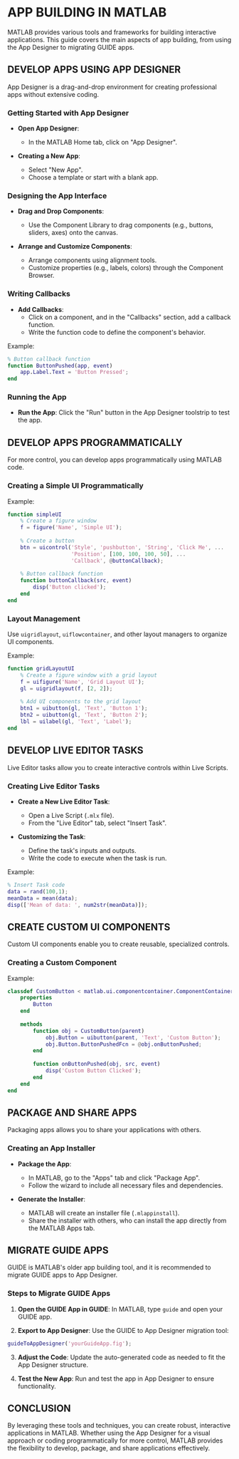 # APP BUILDING IN MATLAB

MATLAB provides various tools and frameworks for building interactive applications. This guide covers the main aspects of app building, from using the App Designer to migrating GUIDE apps.

## DEVELOP APPS USING APP DESIGNER

App Designer is a drag-and-drop environment for creating professional apps without extensive coding.

### Getting Started with App Designer

- **Open App Designer**:
   * In the MATLAB Home tab, click on "App Designer".

- **Creating a New App**:
   * Select "New App".
   * Choose a template or start with a blank app.

### Designing the App Interface

- **Drag and Drop Components**:
   * Use the Component Library to drag components (e.g., buttons, sliders, axes) onto the canvas.

- **Arrange and Customize Components**:
   * Arrange components using alignment tools.
   * Customize properties (e.g., labels, colors) through the Component Browser.

### Writing Callbacks

- **Add Callbacks**:
   * Click on a component, and in the "Callbacks" section, add a callback function.
   * Write the function code to define the component's behavior.

Example:
```matlab
% Button callback function
function ButtonPushed(app, event)
    app.Label.Text = 'Button Pressed';
end
```

### Running the App

- **Run the App**: Click the "Run" button in the App Designer toolstrip to test the app.

## DEVELOP APPS PROGRAMMATICALLY

For more control, you can develop apps programmatically using MATLAB code.

### Creating a Simple UI Programmatically

Example:
```matlab
function simpleUI
    % Create a figure window
    f = figure('Name', 'Simple UI');
    
    % Create a button
    btn = uicontrol('Style', 'pushbutton', 'String', 'Click Me', ...
                    'Position', [100, 100, 100, 50], ...
                    'Callback', @buttonCallback);
    
    % Button callback function
    function buttonCallback(src, event)
        disp('Button clicked');
    end
end
```

### Layout Management

Use `uigridlayout`, `uiflowcontainer`, and other layout managers to organize UI components.

Example:
```matlab
function gridLayoutUI
    % Create a figure window with a grid layout
    f = uifigure('Name', 'Grid Layout UI');
    gl = uigridlayout(f, [2, 2]);
    
    % Add UI components to the grid layout
    btn1 = uibutton(gl, 'Text', 'Button 1');
    btn2 = uibutton(gl, 'Text', 'Button 2');
    lbl = uilabel(gl, 'Text', 'Label');
end
```

## DEVELOP LIVE EDITOR TASKS

Live Editor tasks allow you to create interactive controls within Live Scripts.

### Creating Live Editor Tasks

- **Create a New Live Editor Task**:
   * Open a Live Script (`.mlx` file).
   * From the "Live Editor" tab, select "Insert Task".

- **Customizing the Task**:
   * Define the task's inputs and outputs.
   * Write the code to execute when the task is run.

Example:
```matlab
% Insert Task code
data = rand(100,1);
meanData = mean(data);
disp(['Mean of data: ', num2str(meanData)]);
```

## CREATE CUSTOM UI COMPONENTS

Custom UI components enable you to create reusable, specialized controls.

### Creating a Custom Component

Example:
```matlab
classdef CustomButton < matlab.ui.componentcontainer.ComponentContainer
    properties
        Button
    end
    
    methods
        function obj = CustomButton(parent)
            obj.Button = uibutton(parent, 'Text', 'Custom Button');
            obj.Button.ButtonPushedFcn = @obj.onButtonPushed;
        end
        
        function onButtonPushed(obj, src, event)
            disp('Custom Button Clicked');
        end
    end
end
```

## PACKAGE AND SHARE APPS

Packaging apps allows you to share your applications with others.

### Creating an App Installer

- **Package the App**:
   * In MATLAB, go to the "Apps" tab and click "Package App".
   * Follow the wizard to include all necessary files and dependencies.

- **Generate the Installer**:
   * MATLAB will create an installer file (`.mlappinstall`).
   * Share the installer with others, who can install the app directly from the MATLAB Apps tab.

## MIGRATE GUIDE APPS

GUIDE is MATLAB's older app building tool, and it is recommended to migrate GUIDE apps to App Designer.

### Steps to Migrate GUIDE Apps

1. **Open the GUIDE App in GUIDE**: In MATLAB, type `guide` and open your GUIDE app.
   
2. **Export to App Designer**: Use the GUIDE to App Designer migration tool:
  ```matlab
  guideToAppDesigner('yourGuideApp.fig');
  ```

3. **Adjust the Code**: Update the auto-generated code as needed to fit the App Designer structure.

4. **Test the New App**: Run and test the app in App Designer to ensure functionality.

## CONCLUSION

By leveraging these tools and techniques, you can create robust, interactive applications in MATLAB. Whether using the App Designer for a visual approach or coding programmatically for more control, MATLAB provides the flexibility to develop, package, and share applications effectively.
